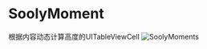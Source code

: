# SoolyMoment
根据内容动态计算高度的UITableViewCell
![SoolyMoments](https://raw.githubusercontent.com/SoolyChristy/SOOLYcaculator/master/111333.gif)
